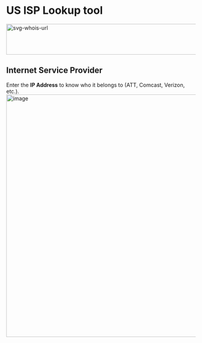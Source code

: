 # US ISP Lookup tool
<img width="702" height="82" alt="svg-whois-url" src="https://github.com/user-attachments/assets/4f586202-c2ba-4f12-9df6-dd7f2b93f5da" />

## Internet Service Provider
Enter the <b>IP Address</b> to know who it belongs to (ATT, Comcast, Verizon, etc.).<br>
<img width="806" height="646" alt="image" src="https://github.com/user-attachments/assets/1bb07962-371c-4944-8240-ab23f27fadb4" />
